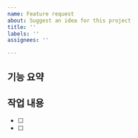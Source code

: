 ```yaml
---
name: Feature request
about: Suggest an idea for this project
title: ''
labels: ''
assignees: ''

---
```


## 기능 요약

## 작업 내용

- [ ]
- [ ]
